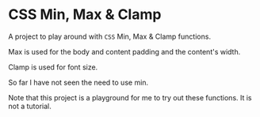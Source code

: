 # CSS Min, Max & Clamp

A project to play around with `CSS` Min, Max &amp; Clamp functions.

Max is used for the body and content padding and the content's width.

Clamp is used for font size.

So far I have not seen the need to use min.

Note that this project is a playground for me to try out these functions. It is not a tutorial.